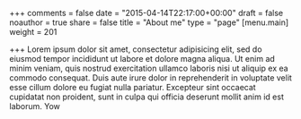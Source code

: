 +++
comments = false
date = "2015-04-14T22:17:00+00:00"
draft = false
noauthor = true
share = false
title = "About me"
type = "page"
[menu.main]
weight = 201

+++
Lorem ipsum dolor sit amet, consectetur adipisicing elit, sed do eiusmod
tempor incididunt ut labore et dolore magna aliqua. Ut enim ad minim veniam,
quis nostrud exercitation ullamco laboris nisi ut aliquip ex ea commodo
consequat. Duis aute irure dolor in reprehenderit in voluptate velit esse
cillum dolore eu fugiat nulla pariatur. Excepteur sint occaecat cupidatat non
proident, sunt in culpa qui officia deserunt mollit anim id est laborum. Yow